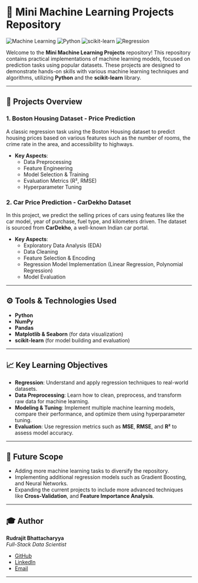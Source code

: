 # 🧠 Mini Machine Learning Projects Repository

![Machine Learning](https://img.shields.io/badge/Machine%20Learning-Projects-blue)
![Python](https://img.shields.io/badge/Python-3.x-green)
![scikit-learn](https://img.shields.io/badge/Scikit--Learn-ML%20Library-orange)
![Regression](https://img.shields.io/badge/Task-Regression-red)

Welcome to the **Mini Machine Learning Projects** repository! This repository contains practical implementations of machine learning models, focused on prediction tasks using popular datasets. These projects are designed to demonstrate hands-on skills with various machine learning techniques and algorithms, utilizing **Python** and the **scikit-learn** library.

---

## 🚀 Projects Overview

### 1. **Boston Housing Dataset - Price Prediction**  
A classic regression task using the Boston Housing dataset to predict housing prices based on various features such as the number of rooms, the crime rate in the area, and accessibility to highways.

- **Key Aspects**:  
  - Data Preprocessing
  - Feature Engineering
  - Model Selection & Training
  - Evaluation Metrics (R², RMSE)
  - Hyperparameter Tuning

### 2. **Car Price Prediction - CarDekho Dataset**  
In this project, we predict the selling prices of cars using features like the car model, year of purchase, fuel type, and kilometers driven. The dataset is sourced from **CarDekho**, a well-known Indian car portal.

- **Key Aspects**:  
  - Exploratory Data Analysis (EDA)
  - Data Cleaning
  - Feature Selection & Encoding
  - Regression Model Implementation (Linear Regression, Polynomial Regression)
  - Model Evaluation

---

## ⚙️ Tools & Technologies Used

- **Python**  
- **NumPy**  
- **Pandas**  
- **Matplotlib & Seaborn** (for data visualization)  
- **scikit-learn** (for model building and evaluation)


---

## 📈 Key Learning Objectives

- **Regression**: Understand and apply regression techniques to real-world datasets.
- **Data Preprocessing**: Learn how to clean, preprocess, and transform raw data for machine learning.
- **Modeling & Tuning**: Implement multiple machine learning models, compare their performance, and optimize them using hyperparameter tuning.
- **Evaluation**: Use regression metrics such as **MSE**, **RMSE**, and **R²** to assess model accuracy.

---

## 🌟 Future Scope

- Adding more machine learning tasks to diversify the repository.
- Implementing additional regression models such as Gradient Boosting, and Neural Networks.
- Expanding the current projects to include more advanced techniques like **Cross-Validation**, and **Feature Importance Analysis**.

---

## 🎓 Author

**Rudrajit Bhattacharyya**  
*Full-Stack Data Scientist*  
- [GitHub](https://github.com/Rudrajit12)  
- [LinkedIn](https://www.linkedin.com/in/rudrajitb/)  
- [Email](mailto:rudrajitb24@gmail.com)

---
